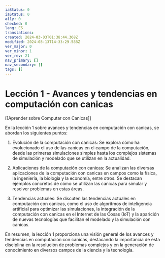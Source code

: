 ```yaml
---
iaStatus: 0
iaStatus: 0
a11y: 0
checked: 0
lang: ES
translations: 
created: 2024-03-03T01:38:44.368Z
modified: 2024-03-13T14:33:29.588Z
ver_major: 0
ver_minor: 1
ver_rev: 21
nav_primary: []
nav_secondary: []
tags: []
---
```

# Lección 1 - Avances y tendencias en computación con canicas

[[Aprender sobre Computar con Canicas]]

En la lección 1 sobre avances y tendencias en computación con canicas, se abordan los siguientes puntos:

1. Evolución de la computación con canicas: Se explora cómo ha evolucionado el uso de las canicas en el campo de la computación, desde las primeras simulaciones simples hasta los complejos sistemas de simulación y modelado que se utilizan en la actualidad.

2. Aplicaciones de la computación con canicas: Se analizan las diversas aplicaciones de la computación con canicas en campos como la física, la ingeniería, la biología y la economía, entre otros. Se destacan ejemplos concretos de cómo se utilizan las canicas para simular y resolver problemas en estas áreas.

3. Tendencias actuales: Se discuten las tendencias actuales en computación con canicas, como el uso de algoritmos de inteligencia artificial para optimizar las simulaciones, la integración de la computación con canicas en el Internet de las Cosas (IoT) y la aparición de nuevas tecnologías que facilitan el modelado y la simulación con canicas.

En resumen, la lección 1 proporciona una visión general de los avances y tendencias en computación con canicas, destacando la importancia de esta disciplina en la resolución de problemas complejos y en la generación de conocimiento en diversos campos de la ciencia y la tecnología.
